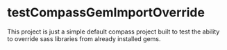 testCompassGemImportOverride
============================

This project is just a simple default compass project built to test the ability to override sass libraries from already installed gems.